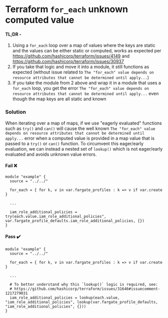 # Terraform `for_each` unknown computed value

#### TL;DR -

1. Using a `for_each` loop over a map of values where the keys are static and the values can be either static or computed, works as expected per https://github.com/hashicorp/terraform/issues/4149 and https://github.com/hashicorp/terraform/issues/30937
2. If you take that logic and move it into a module, it still functions as expected (without issue related to `The "for_each" value depends on resource attributes that cannot be determined until apply...`)
3. If you take the module from 2 above and wrap it in a module that uses a `for_each` loop, you get the error `The "for_each" value depends on resource attributes that cannot be determined until apply...` even though the map keys are all static and known

### Solution

When iterating over a map of maps, if we use "eagerly evaluated" functions such as `try()` and `can()` will cause the well known `The "for_each" value depends on resource attributes that cannot be determined until apply...` error when a computed value is provided in a map value that is passed to a `try()` or `can()` function. To circumvent this eager/early evaluation, we can instead a nested set of `lookup()` which is not eager/early evaluated and avoids unknown value errors.

#### Fail ❌

```hcl
module "example" {
  source = "../../"

  for_each = { for k, v in var.fargate_profiles : k => v if var.create }

  ...

  iam_role_additional_policies = try(each.value.iam_role_additional_policies", var.fargate_profile_defaults.iam_role_additional_policies, {})
}
```

#### Pass ✔️

```hcl
module "example" {
  source = "../../"

  for_each = { for k, v in var.fargate_profiles : k => v if var.create }

  ...

  # To better understand why this `lookup()` logic is required, see:
  # https://github.com/hashicorp/terraform/issues/31646#issuecomment-1217279031
  iam_role_additional_policies = lookup(each.value, "iam_role_additional_policies", lookup(var.fargate_profile_defaults, "iam_role_additional_policies", {}))
}
```
